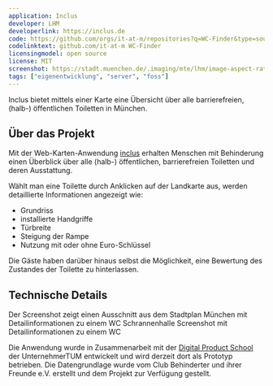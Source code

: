 ```yaml
---
application: Inclus
developer: LHM
developerlink: https://inclus.de
code: https://github.com/orgs/it-at-m/repositories?q=WC-Finder&type=source
codelinktext: github.com/it-at-m WC-Finder
licensingmodel: open source
license: MIT
screenshot: https://stadt.muenchen.de/.imaging/mte/lhm/image-aspect-ratio-3-2-1008w/dam/Home/Stadtverwaltung/IT-Referat/Open-Source/Screenshot_Inclus_Detail.png/jcr:content/Screenshot_Inclus_Detail2.jpg
tags: ["eigenentwicklung", "server", "foss"]
---
```

Inclus bietet mittels einer Karte eine Übersicht über alle barrierefreien, (halb-) öffentlichen Toiletten in München.

<!-- more -->

## Über das Projekt

Mit der Web-Karten-Anwendung [inclus](https://inclus.de) erhalten Menschen mit Behinderung einen Überblick über alle (halb-) öffentlichen, barrierefreien Toiletten und deren Ausstattung.

Wählt man eine Toilette durch Anklicken auf der Landkarte aus, werden detaillierte Informationen angezeigt wie:

* Grundriss
* installierte Handgriffe
* Türbreite
* Steigung der Rampe
* Nutzung mit oder ohne Euro-Schlüssel

Die Gäste haben darüber hinaus selbst die Möglichkeit, eine Bewertung des Zustandes der Toilette zu hinterlassen.

## Technische Details

Der Screenshot zeigt einen Ausschnitt aus dem Stadtplan München mit Detailinformationen zu einem WC Schrannenhalle
Screenshot mit Detailinformationen zu einem WC

Die Anwendung wurde in Zusammenarbeit mit der [Digital Product School](https://www.digitalproductschool.io) der UnternehmerTUM entwickelt und wird derzeit dort als Prototyp betrieben. Die Datengrundlage wurde vom Club Behinderter und ihrer Freunde e.V. erstellt und dem Projekt zur Verfügung gestellt.
